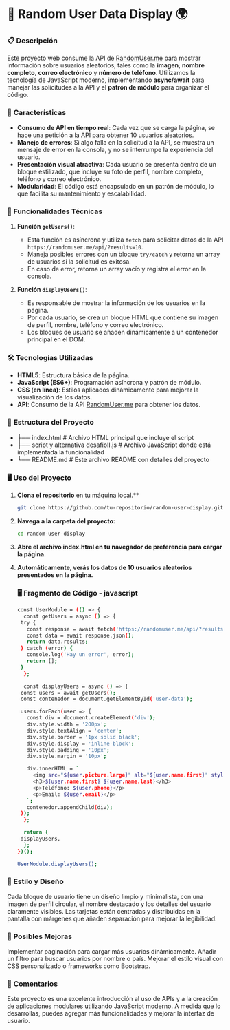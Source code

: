 # 🚀 **Random User Data Display** 🌍

### 📋 **Descripción**
Este proyecto web consume la API de [RandomUser.me](https://randomuser.me/) para mostrar información sobre usuarios aleatorios, tales como la **imagen**, **nombre completo**, **correo electrónico** y **número de teléfono**. Utilizamos la tecnología de JavaScript moderno, implementando **async/await** para manejar las solicitudes a la API y el **patrón de módulo** para organizar el código.

### 🧠 **Características**
- **Consumo de API en tiempo real**: Cada vez que se carga la página, se hace una petición a la API para obtener 10 usuarios aleatorios.
- **Manejo de errores**: Si algo falla en la solicitud a la API, se muestra un mensaje de error en la consola, y no se interrumpe la experiencia del usuario.
- **Presentación visual atractiva**: Cada usuario se presenta dentro de un bloque estilizado, que incluye su foto de perfil, nombre completo, teléfono y correo electrónico.
- **Modularidad**: El código está encapsulado en un patrón de módulo, lo que facilita su mantenimiento y escalabilidad.

### 🔧 **Funcionalidades Técnicas**
1. **Función `getUsers()`**:
   - Esta función es asíncrona y utiliza `fetch` para solicitar datos de la API `https://randomuser.me/api/?results=10`.
   - Maneja posibles errores con un bloque `try/catch` y retorna un array de usuarios si la solicitud es exitosa.
   - En caso de error, retorna un array vacío y registra el error en la consola.

2. **Función `displayUsers()`**:
   - Es responsable de mostrar la información de los usuarios en la página.
   - Por cada usuario, se crea un bloque HTML que contiene su imagen de perfil, nombre, teléfono y correo electrónico.
   - Los bloques de usuario se añaden dinámicamente a un contenedor principal en el DOM.

### 🛠️ **Tecnologías Utilizadas**
- **HTML5**: Estructura básica de la página.
- **JavaScript (ES6+)**: Programación asíncrona y patrón de módulo.
- **CSS (en línea)**: Estilos aplicados dinámicamente para mejorar la visualización de los datos.
- **API**: Consumo de la API [RandomUser.me](https://randomuser.me/) para obtener los datos.

### 📂 **Estructura del Proyecto**
- ├── index.html # Archivo HTML principal que incluye el script 
- ├── script y alternativa desafioII.js # Archivo JavaScript donde está implementada la funcionalidad 
- └── README.md # Este archivo README con detalles del proyecto

### 🖥️ **Uso del Proyecto**

1. **Clona el repositorio** en tu máquina local.**
   ```bash
   git clone https://github.com/tu-repositorio/random-user-display.git

2. **Navega a la carpeta del proyecto:**
   ```bash
   cd random-user-display
3. **Abre el archivo index.html en tu navegador de preferencia para cargar la página.**

4. **Automáticamente, verás los datos de 10 usuarios aleatorios presentados en la página.**
   ### 🖥️ **Fragmento de Código - javascript**
   ```bash
   const UserModule = (() => {
     const getUsers = async () => {
    try {
      const response = await fetch('https://randomuser.me/api/?results=10');
      const data = await response.json();
      return data.results;
    } catch (error) {
      console.log('Hay un error', error);
      return [];
    }
     };

     const displayUsers = async () => {
    const users = await getUsers();
    const contenedor = document.getElementById('user-data');

    users.forEach(user => {
      const div = document.createElement('div');
      div.style.width = '200px';
      div.style.textAlign = 'center';
      div.style.border = '1px solid black';
      div.style.display = 'inline-block';
      div.style.padding = '10px';
      div.style.margin = '10px';

      div.innerHTML = `
        <img src="${user.picture.large}" alt="${user.name.first}" style="width:100px; height:100px; border-radius:50%;"/>
        <h3>${user.name.first} ${user.name.last}</h3>
        <p>Teléfono: ${user.phone}</p>
        <p>Email: ${user.email}</p>
      `;
      contenedor.appendChild(div);
    });
     };

     return {
    displayUsers,
     };
   })();

   UserModule.displayUsers();

### 🎨 **Estilo y Diseño**
Cada bloque de usuario tiene un diseño limpio y minimalista, con una imagen de perfil circular, el nombre destacado y los detalles del usuario claramente visibles.
Las tarjetas están centradas y distribuidas en la pantalla con márgenes que añaden separación para mejorar la legibilidad.

### 🧪 **Posibles Mejoras**
Implementar paginación para cargar más usuarios dinámicamente.
Añadir un filtro para buscar usuarios por nombre o país.
Mejorar el estilo visual con CSS personalizado o frameworks como Bootstrap.

### 💬 **Comentarios**
Este proyecto es una excelente introducción al uso de APIs y a la creación de aplicaciones modulares utilizando JavaScript moderno. A medida que lo desarrollas, puedes agregar más funcionalidades y mejorar la interfaz de usuario.
